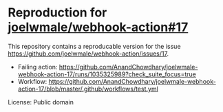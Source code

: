 # Reproduction for [joelwmale/webhook-action#17](https://github.com/joelwmale/webhook-action/issues/17)

This repository contains a reproducable version for the issue https://github.com/joelwmale/webhook-action/issues/17.

- Failing action: https://github.com/AnandChowdhary/joelwmale-webhook-action-17/runs/1035325989?check_suite_focus=true
- Workflow: https://github.com/AnandChowdhary/joelwmale-webhook-action-17/blob/master/.github/workflows/test.yml

License: Public domain
